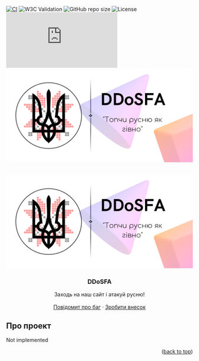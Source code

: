 <a name="readme-top"></a>

[![CI][ci-passing]][ci-passing-url]
![W3C Validation][w3c-validation]
![GitHub repo size][repo-size]
![License][license]
![Node version][node-version]
![Logo](src/img/logo.png)

<br />
<div align="center">
  <a href="https://bogdandevua.github.io/ddos-separ">
    <img src="img/logo.png" alt="Logo">
  </a>

  <h3 align="center">DDoSFA</h3>

  <p align="center">
    Заходь на наш сайт і атакуй русню!
    <br />
    <br />
    <a href="https://github.com/othneildrew/Best-README-Template/issues">Повідомит про баг</a>
    ·
    <a href="https://github.com/othneildrew/Best-README-Template/issues">Зробити внесок</a>
  </p>
</div>

<a id="about">

## Про проект

Not implemented
</a>

<p align="right">(<a href="#readme-top">back to top</a>)</p>

[ci-passing]: https://github.com/BogdanDevUA/ddos-separ/actions/workflows/ci.yml/badge.svg "CI Passing"
[ci-passing-url]: https://github.com/BogdanDevUA/ddos-separ/actions/workflows/ci.yml
[w3c-validation]: https://img.shields.io/w3c-validation/html?targetUrl=https%3A%2F%2Fbogdandevua.github.io%2Fddos-separ&logo=w3c "W3C Validation"
[repo-size]: https://img.shields.io/github/repo-size/bogdandevua/ddos-separ "Repo size"
[license]: https://img.shields.io/github/license/bogdandevua/ddos-separ "License"
[node-version]: https://img.shields.io/badge/node->=_13-brightgreen?logo=node.js "Minimal Node.js version"
